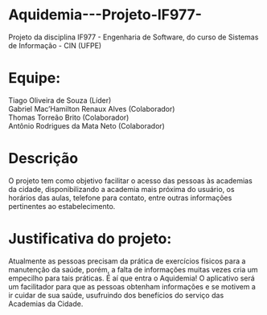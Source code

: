 # Aquidemia---Projeto-IF977-

Projeto da disciplina IF977 - Engenharia de Software, do curso de Sistemas de Informação - CIN (UFPE)

# Equipe:
Tiago Oliveira de Souza (Líder)  
Gabriel Mac’Hamilton Renaux Alves (Colaborador)  
Thomas Torreão Brito (Colaborador)  
Antônio Rodrigues da Mata Neto (Colaborador)  

# Descrição
O projeto tem como objetivo facilitar o acesso das pessoas às academias da cidade, disponibilizando a academia mais próxima do usuário, os horários das aulas, telefone para contato, entre outras informações pertinentes ao estabelecimento.

# Justificativa do projeto:
Atualmente as pessoas precisam da prática de exercícios físicos para a manutenção da saúde, porém, a falta de informações muitas vezes cria um empecilho para tais práticas. É aí que entra o Aquidemia! O aplicativo será um facilitador para que as pessoas obtenham informações e se motivem a ir cuidar de sua saúde, usufruindo dos benefícios do serviço das Academias da Cidade. 
